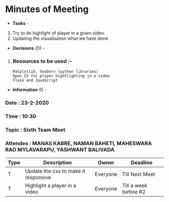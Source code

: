 # Minutes of Meeting

* **Tasks** - 
1. Try to do highlight of player in a given video.
2. Updating the visualisation what we have done
* **Decisions** (D) - 
 1. ### Resources to be used :- 
        Matplotlib, Seaborn (python libraries)
        Open CV for player hightlighting in a video
        Flask and JavaScript
* **Information** (I) -
 
### Date : 23-2-2020
### Time : 10:30
### Topic : Sixth Team Meet
### Attendes : MANAS KABRE, NAMAN BAHETI, MAHESWARA RAO MYLAVARAPU, YASHWANT BALIVADA  

Type | Description | Owner | Deadline
---- | ---- | ---- | ----
T | Update the css to make it responsive | Everyone | Till Next Meet
T | Highlight a player in a video| Everyone | Till a week before R2
